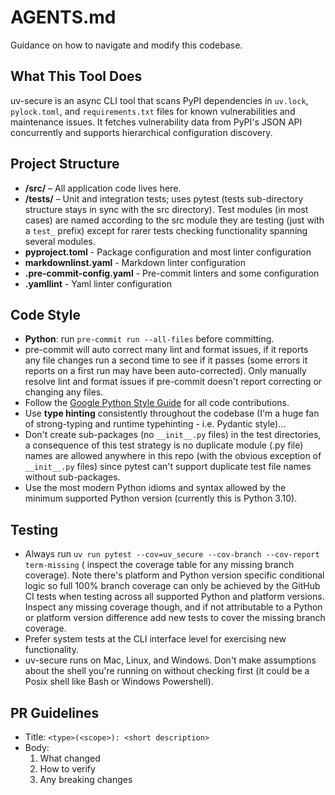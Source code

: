 # AGENTS.md

Guidance on how to navigate and modify this codebase.

## What This Tool Does

uv-secure is an async CLI tool that scans PyPI dependencies in `uv.lock`,
`pylock.toml`, and `requirements.txt` files for known vulnerabilities and
maintenance issues. It fetches vulnerability data from PyPI's JSON API
concurrently and supports hierarchical configuration discovery.

## Project Structure

- **/src/** – All application code lives here.
- **/tests/** – Unit and integration tests; uses pytest (tests sub-directory structure
  stays in sync with the src directory). Test modules (in most cases) are named
  according to the src module they are testing (just with a `test_` prefix) except for
  rarer tests checking functionality spanning several modules.
- **pyproject.toml** - Package configuration and most linter configuration
- **markdownlinst.yaml** - Markdown linter configuration
- **.pre-commit-config.yaml** - Pre-commit linters and some configuration
- **.yamllint** - Yaml linter configuration

## Code Style

- **Python**: run `pre-commit run --all-files` before committing.
- pre-commit will auto correct many lint and format issues, if it reports any file
  changes run a second time to see if it passes (some errors it reports on a first run
  may have been auto-corrected). Only manually resolve lint and format issues if
  pre-commit doesn't report correcting or changing any files.
- Follow the
  [Google Python Style Guide](https://google.github.io/styleguide/pyguide.html)
  for all code contributions.
- Use **type hinting** consistently throughout the codebase (I'm a huge fan of
  strong-typing and runtime typehinting - i.e. Pydantic style)...
- Don't create sub-packages (no `__init__.py` files) in the test directories, a
  consequence of this test strategy is no duplicate module (.py file) names are allowed
  anywhere in this repo (with the obvious exception of `__init__.py` files) since pytest
  can't support duplicate test file names without sub-packages.
- Use the most modern Python idioms and syntax allowed by the minimum supported Python
  version (currently this is Python 3.10).

## Testing

- Always run `uv run pytest --cov=uv_secure --cov-branch --cov-report term-missing` (
  inspect the coverage table for any missing branch coverage). Note there's platform and
  Python version specific conditional logic so full 100% branch coverage can only be
  achieved by the GitHub CI tests when testing across all supported Python and platform
  versions. Inspect any missing coverage though, and if not attributable to a Python
  or platform version difference add new tests to cover the missing branch coverage.
- Prefer system tests at the CLI interface level for exercising new functionality.
- uv-secure runs on Mac, Linux, and Windows. Don't make assumptions about the shell
  you're running on without checking first (it could be a Posix shell like Bash or
  Windows Powershell).

## PR Guidelines

- Title: `<type>(<scope>): <short description>`
- Body:
  1. What changed
  2. How to verify
  3. Any breaking changes
